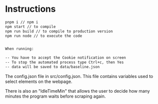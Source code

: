 # Instructions 

```bash
pnpm i // npm i
npm start // to compile
npm run build // to compile to production version
npm run node // to execute the code


When running:

-- You have to accept the Cookie notification on screen
-- To stop the automated process type Ctrl+c, then Yes
-- data will be saved to data/baseline.json

```

The config.json file in src/config.json. This file contains variables used to select elements on the webpage.

There is also an "IdleTimeMin" that allows the user to decide how many minutes the program waits before scraping again.

